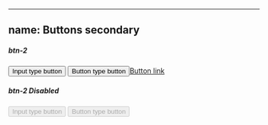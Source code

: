 
---
name: Buttons secondary
---
<h5>btn-2</h5>
<input type="button" value="Input type button" class="btn btn-2"/>
<button type="button" class="btn btn-2">Button type button</button><a href="#" class="btn btn-2">Button link</a>
<h5>btn-2 Disabled</h5>
<input type="button" value="Input type button" disabled="disabled" class="btn btn-2"/>
<button type="button" disabled="disabled" class="btn btn-2">Button type button</button>